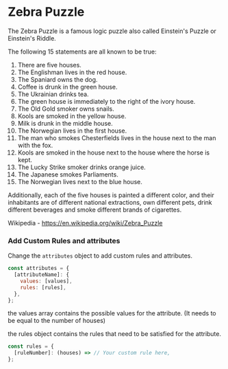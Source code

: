 # Zebra Puzzle

The Zebra Puzzle is a famous logic puzzle also called Einstein's Puzzle or Einstein's Riddle.

The following 15 statements are all known to be true:

1. There are five houses.
2. The Englishman lives in the red house.
3. The Spaniard owns the dog.
4. Coffee is drunk in the green house.
5. The Ukrainian drinks tea.
6. The green house is immediately to the right of the ivory house.
7. The Old Gold smoker owns snails.
8. Kools are smoked in the yellow house.
9. Milk is drunk in the middle house.
10. The Norwegian lives in the first house.
11. The man who smokes Chesterfields lives in the house next to the man with the fox.
12. Kools are smoked in the house next to the house where the horse is kept.
13. The Lucky Strike smoker drinks orange juice.
14. The Japanese smokes Parliaments.
15. The Norwegian lives next to the blue house.

Additionally, each of the five houses is painted a different color, and their inhabitants are of different national extractions, own different pets, drink different beverages and smoke different brands of cigarettes.

Wikipedia - https://en.wikipedia.org/wiki/Zebra_Puzzle

### Add Custom Rules and attributes

Change the `attributes` object to add custom rules and attributes.

```js
const attributes = {
  [attributeName]: {
    values: [values],
    rules: [rules],
  },
};
```

the values array contains the possible values for the attribute. (It needs to be equal to the number of houses)

the rules object contains the rules that need to be satisfied for the attribute.

```js
const rules = {
  [ruleNumber]: (houses) => // Your custom rule here,
};
```
